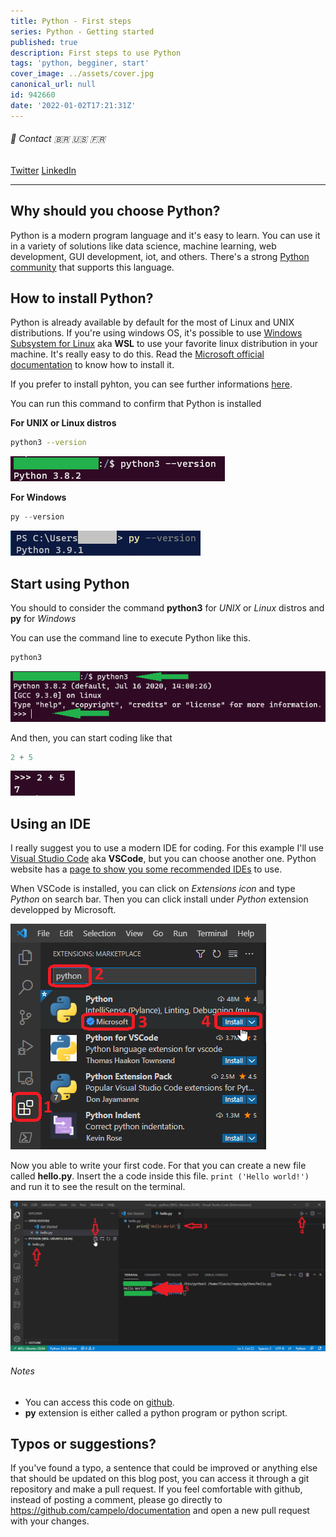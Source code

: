 ```yaml
---
title: Python - First steps
series: Python - Getting started
published: true
description: First steps to use Python
tags: 'python, begginer, start'
cover_image: ../assets/cover.jpg
canonical_url: null
id: 942660
date: '2022-01-02T17:21:31Z'
---
```


###### :postbox: Contact :brazil: :us: :fr:

[Twitter](https://twitter.com/campelo87)
[LinkedIn](https://www.linkedin.com/in/flavio-campelo/?locale=en_US)

---

## Why should you choose Python?

Python is a modern program language and it's easy to learn. You can use it in a variety of solutions like data science, machine learning, web development, GUI development, iot, and others. There's a strong [Python community](https://www.python.org/community/) that supports this language.

## How to install Python?

Python is already available by default for the most of Linux and UNIX distributions. If you're using windows OS, it's possible to use [Windows Subsystem for Linux](https://docs.microsoft.com/en-us/windows/wsl/about) aka **WSL** to use your favorite linux distribution in your machine. It's really easy to do this. Read the [Microsoft official documentation](https://docs.microsoft.com/en-us/windows/wsl/install) to know how to install it.

If you prefer to install pyhton, you can see further informations [here](https://wiki.python.org/moin/BeginnersGuide/Download).

You can run this command to confirm that Python is installed

**For UNIX or Linux distros**

```bash
python3 --version
```

![Image 1](./assets/img1.png)

**For Windows**

```powershell
py --version
```

![Image 2](./assets/img2.png)

## Start using Python

You should to consider the command **python3** for *UNIX* or *Linux* distros and **py** for *Windows*

You can use the command line to execute Python like this.

```bash
python3
``` 

![Image 3](./assets/img3.png)

And then, you can start coding like that

```python
2 + 5
```

![Image 4](./assets/img4.png)

## Using an IDE

I really suggest you to use a modern IDE for coding. For this example I'll use [Visual Studio Code](https://code.visualstudio.com/download) aka **VSCode**, but you can choose another one. Python website has a [page to show you some recommended IDEs](https://wiki.python.org/moin/IntegratedDevelopmentEnvironments) to use.

When VSCode is installed, you can click on *Extensions icon* and type *Python* on search bar. Then you can click install under *Python* extension developped by Microsoft.

![Image 5](./assets/img5.png)

Now you able to write your first code. For that you can create a new file called **hello.py**. Insert the a code inside this file. ```print ('Hello world!')``` and run it to see the result on the terminal.

![Image 6](./assets/img6.png)

###### Notes

- You can access this code on [github](https://github.com/campelo/Python-First-steps).
- **py** extension is either called a python program or python script.

## Typos or suggestions?

If you've found a typo, a sentence that could be improved or anything else that should be updated on this blog post, you can access it through a git repository and make a pull request. If you feel comfortable with github, instead of posting a comment, please go directly to https://github.com/campelo/documentation and open a new pull request with your changes.
